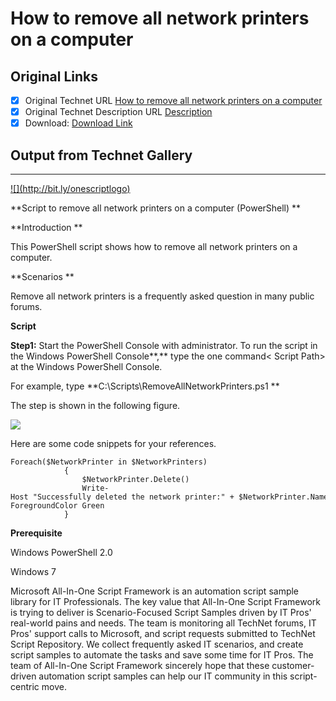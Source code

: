 # How to remove all network printers on a computer

## Original Links

- [x] Original Technet URL [How to remove all network printers on a computer](https://gallery.technet.microsoft.com/How-to-remove-all-network-f3816c96)
- [x] Original Technet Description URL [Description](https://gallery.technet.microsoft.com/How-to-remove-all-network-f3816c96/description)
- [x] Download: [Download Link](Download\PowerShell.zip)

## Output from Technet Gallery

* * *

[!\[\](http://bit.ly/onescriptlogo)](http://blogs.technet.com/b/onescript)

**Script to remove all network printers on a computer (PowerShell)**

**Introduction**

This PowerShell script shows how to remove all network printers on a computer.

**Scenarios**

Remove all network printers is a frequently asked question in many public forums.

**Script**

**Step1:** Start the PowerShell Console with administrator. To run the script in the Windows PowerShell Console**,** type the one command&lt; Script Path&gt; at the Windows PowerShell Console.

For example, type **C:\Scripts\RemoveAllNetworkPrinters.ps1**

The step is shown in the following figure.

![](Images\image.png)

Here are some code snippets for your references.

```
Foreach($NetworkPrinter in $NetworkPrinters)
            {
                $NetworkPrinter.Delete()
                Write-Host "Successfully deleted the network printer:" + $NetworkPrinter.Name -ForegroundColor Green
            }
```

**Prerequisite**

Windows PowerShell 2.0

Windows 7

Microsoft All-In-One Script Framework is an automation script sample library for IT Professionals. The key value that All-In-One Script Framework is trying to deliver is Scenario-Focused Script Samples driven by IT  Pros' real-world pains and needs. The team is monitoring all TechNet forums, IT Pros' support calls to Microsoft, and script requests submitted to TechNet Script Repository. We collect frequently asked IT scenarios, and create script samples to automate the  tasks and save some time for IT Pros. The team of All-In-One Script Framework sincerely hope that these customer-driven automation script samples can help our IT community in this script-centric move.

